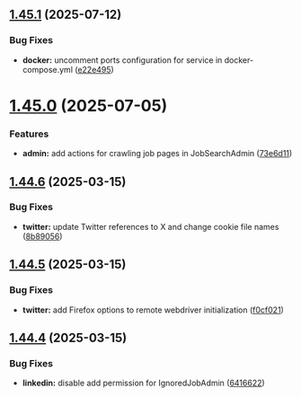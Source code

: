 ## [1.45.1](https://github.com/ghorbani-mohammad/Django-Social-Networks-Crawler/compare/v1.45.0...v1.45.1) (2025-07-12)


### Bug Fixes

* **docker:** uncomment ports configuration for service in docker-compose.yml ([e22e495](https://github.com/ghorbani-mohammad/Django-Social-Networks-Crawler/commit/e22e495824066b588bf59a0c64744edb446eddfc))



# [1.45.0](https://github.com/ghorbani-mohammad/Django-Social-Networks-Crawler/compare/v1.44.6...v1.45.0) (2025-07-05)


### Features

* **admin:** add actions for crawling job pages in JobSearchAdmin ([73e6d11](https://github.com/ghorbani-mohammad/Django-Social-Networks-Crawler/commit/73e6d11e92d0d3f227df0dcb806ba577cfb2b02b))



## [1.44.6](https://github.com/ghorbani-mohammad/Django-Social-Networks-Crawler/compare/v1.44.5...v1.44.6) (2025-03-15)


### Bug Fixes

* **twitter:** update Twitter references to X and change cookie file names ([8b89056](https://github.com/ghorbani-mohammad/Django-Social-Networks-Crawler/commit/8b89056e8072ec9284790b5fe71b835f1773e5d3))



## [1.44.5](https://github.com/ghorbani-mohammad/Django-Social-Networks-Crawler/compare/v1.44.4...v1.44.5) (2025-03-15)


### Bug Fixes

* **twitter:** add Firefox options to remote webdriver initialization ([f0cf021](https://github.com/ghorbani-mohammad/Django-Social-Networks-Crawler/commit/f0cf0215ac29015e9d4b44f98f461aa091ffb9bd))



## [1.44.4](https://github.com/ghorbani-mohammad/Django-Social-Networks-Crawler/compare/v1.44.3...v1.44.4) (2025-03-15)


### Bug Fixes

* **linkedin:** disable add permission for IgnoredJobAdmin ([6416622](https://github.com/ghorbani-mohammad/Django-Social-Networks-Crawler/commit/641662232f353fa938ac68bed6534df9a9baa51c))



